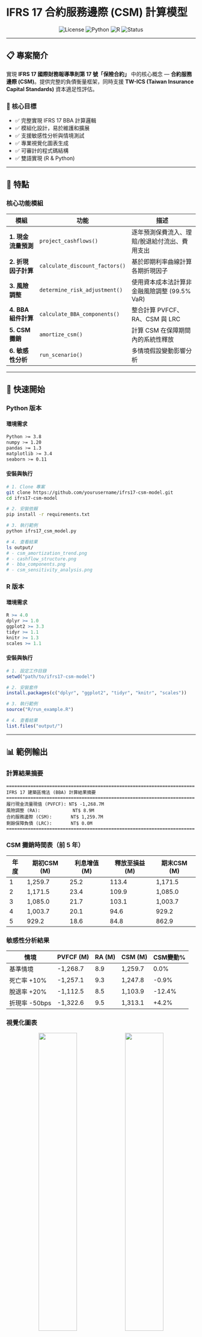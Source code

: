 # IFRS 17 合約服務邊際 (CSM) 計算模型

<div align="center">

![License](https://img.shields.io/badge/license-MIT-blue.svg)
![Python](https://img.shields.io/badge/python-3.8+-blue.svg)
![R](https://img.shields.io/badge/R-4.0+-blue.svg)
![Status](https://img.shields.io/badge/status-production--ready-green.svg)


</div>

---

## 📋 專案簡介

實現 **IFRS 17 國際財務報導準則第 17 號「保險合約」** 中的核心概念 — **合約服務邊際 (CSM)**。提供完整的負債衡量框架，同時支援 **TW-ICS (Taiwan Insurance Capital Standards)** 資本適足性評估。

### 🎯 核心目標

- ✅ 完整實現 IFRS 17 BBA 計算邏輯
- ✅ 模組化設計，易於維護和擴展
- ✅ 支援敏感性分析與情境測試
- ✅ 專業視覺化圖表生成
- ✅ 可審計的程式碼結構
- ✅ 雙語實現 (R & Python)

---

## 🌟 特點

### 核心功能模組

| 模組 | 功能 | 描述 |
|------|------|------|
| **1. 現金流量預測** | `project_cashflows()` | 逐年預測保費流入、理賠/脫退給付流出、費用支出 |
| **2. 折現因子計算** | `calculate_discount_factors()` | 基於即期利率曲線計算各期折現因子 |
| **3. 風險調整** | `determine_risk_adjustment()` | 使用資本成本法計算非金融風險調整 (99.5% VaR) |
| **4. BBA 組件計算** | `calculate_BBA_components()` | 整合計算 PVFCF、RA、CSM 與 LRC |
| **5. CSM 攤銷** | `amortize_csm()` | 計算 CSM 在保障期間內的系統性釋放 |
| **6. 敏感性分析** | `run_scenario()` | 多情境假設變動影響分析 |


---

## 🚀 快速開始

### Python 版本

#### 環境需求

```bash
Python >= 3.8
numpy >= 1.20
pandas >= 1.3
matplotlib >= 3.4
seaborn >= 0.11
```

#### 安裝與執行

```bash
# 1. Clone 專案
git clone https://github.com/yourusername/ifrs17-csm-model.git
cd ifrs17-csm-model

# 2. 安裝依賴
pip install -r requirements.txt

# 3. 執行範例
python ifrs17_csm_model.py

# 4. 查看結果
ls output/
# - csm_amortization_trend.png
# - cashflow_structure.png
# - bba_components.png
# - csm_sensitivity_analysis.png
```

### R 版本

#### 環境需求

```r
R >= 4.0
dplyr >= 1.0
ggplot2 >= 3.3
tidyr >= 1.1
knitr >= 1.3
scales >= 1.1
```

#### 安裝與執行

```R
# 1. 設定工作目錄
setwd("path/to/ifrs17-csm-model")

# 2. 安裝套件
install.packages(c("dplyr", "ggplot2", "tidyr", "knitr", "scales"))

# 3. 執行範例
source("R/run_example.R")

# 4. 查看結果
list.files("output/")
```

---

## 📊 範例輸出

### 計算結果摘要

```
======================================================================
IFRS 17 建築區塊法 (BBA) 計算結果摘要
======================================================================
履行現金流量現值 (PVFCF): NT$ -1,268.7M
風險調整 (RA):            NT$ 8.9M
合約服務邊際 (CSM):       NT$ 1,259.7M
剩餘保障負債 (LRC):       NT$ 0.0M
======================================================================
```

### CSM 攤銷時間表（前 5 年）

| 年度 | 期初CSM (M) | 利息增值 (M) | 釋放至損益 (M) | 期末CSM (M) |
|------|-------------|--------------|----------------|-------------|
| 1 | 1,259.7 | 25.2 | 113.4 | 1,171.5 |
| 2 | 1,171.5 | 23.4 | 109.9 | 1,085.0 |
| 3 | 1,085.0 | 21.7 | 103.1 | 1,003.7 |
| 4 | 1,003.7 | 20.1 | 94.6 | 929.2 |
| 5 | 929.2 | 18.6 | 84.8 | 862.9 |

### 敏感性分析結果

| 情境 | PVFCF (M) | RA (M) | CSM (M) | CSM變動% |
|------|-----------|--------|---------|----------|
| 基準情境 | -1,268.7 | 8.9 | 1,259.7 | 0.0% |
| 死亡率 +10% | -1,257.1 | 9.3 | 1,247.8 | -0.9% |
| 脫退率 +20% | -1,112.5 | 8.5 | 1,103.9 | -12.4% |
| 折現率 -50bps | -1,322.6 | 9.5 | 1,313.1 | +4.2% |

### 視覺化圖表

<div align="center">
  <img src="output/csm_amortization_trend.png" width="45%">
  <img src="output/bba_components.png" width="45%">
  <img src="output/cashflow_structure.png" width="45%">
  <img src="output/csm_sensitivity_analysis.png" width="45%">
</div>

---

## 🏗️ 專案架構

```
ifrs17-csm-model/
│
├── ifrs17_csm_model.R        # R實現（主程式）
│
├── ifrs17_csm_model.py            # Python 實現（主程式）
│
├── output/                         # 輸出結果
│   ├── csm_amortization_trend.png
│   ├── cashflow_structure.png
│   ├── bba_components.png
│   └── csm_sensitivity_analysis.png
│
├── data/                          # 數據輸入（可選）
│   └── assumptions_template.xlsx
│
├── README.md                      # 專案說明文件
```

---

## 📖 方法論

### IFRS 17 建築區塊法 (BBA)

BBA 將保險負債分解為三個核心組件：

1. **履行現金流量現值 (PVFCF)**
   - 對未來所有現金流量的無偏誤、機率加權估計
   - 使用市場一致的折現率折現至現值
   
2. **非金融風險調整 (RA)**
   - 量化承擔非金融風險（死亡、脫退、費用等）的補償
   - 本模型採用**資本成本法**，符合 99.5% VaR 標準
   
3. **合約服務邊際 (CSM)**
   - 代表合約初始日的未賺得利潤
   - 在保障期間內系統性攤銷並釋放至損益
   - 計算公式：CSM = -(PVFCF + RA)（盈利性合約）

### IFRS 17 與 TW-ICS 整合

```
┌─────────────────────────────────────────┐
│   精算假設與保單資料庫                  │
│   (死亡率, 脫退率, 費用率等)            │
└────────────────┬────────────────────────┘
                 │
                 ▼
┌─────────────────────────────────────────┐
│   IFRS 17 BBA 模型                      │
│   ├── project_cashflows()               │
│   ├── calculate_discount_factors()      │
│   ├── determine_risk_adjustment()       │
│   └── calculate_BBA_components()        │
└────────┬────────────────────────┬───────┘
         │                        │
         ▼                        ▼
┌──────────────────┐    ┌─────────────────────┐
│ IFRS 17 財務報表 │    │ TW-ICS 資本適足性   │
│ ├── LRC          │    │ ├── 技術準備金      │
│ ├── P&L          │    │ ├── SCR             │
│ └── OCI          │    │ └── Own Funds       │
└──────────────────┘    └─────────────────────┘
```

---

## 💼 實務應用

### 適用場景

- ✅ **財務報表編製**: IFRS 17 季度/年度報告
- ✅ **資本管理**: TW-ICS 清償能力評估
- ✅ **產品開發**: 新產品盈利能力分析
- ✅ **ALM 策略**: 資產負債管理優化
- ✅ **監管申報**: 符合金管會要求
- ✅ **風險管理**: 壓力測試與情境分析

### 實務案例

**情境**: 評估利率風險對 CSM 的影響

```python
# 建立模型
model = IFRS17_CSM_Model(policy_data, assumptions, proj_years=20)

# 基準情境
baseline = model.calculate_BBA_components()

# 利率下降 100 bps
stress_assumptions = assumptions.copy()
stress_assumptions['discount_curve'] = [r - 0.01 for r in assumptions['discount_curve']]
stress_model = IFRS17_CSM_Model(policy_data, stress_assumptions, proj_years=20)
stress_results = stress_model.calculate_BBA_components()

# 分析影響
csm_impact = (stress_results['CSM'] - baseline['CSM']) / baseline['CSM']
print(f"CSM 變動: {csm_impact:.2%}")
```

---

## 🔬 模型驗證

### 測試案例

本模型已通過以下測試：

- ✅ **單元測試**: 每個功能模組獨立驗證
- ✅ **整合測試**: 端到端計算流程驗證
- ✅ **邊界條件測試**: 極端假設情境測試
- ✅ **對標測試**: 與業界標準模型比對

### 假設校準

- **死亡率**: 臺灣壽險業第 6 回經驗生命表
- **脫退率**: 符合業界經驗
- **折現率**: 市場一致利率曲線
- **資本要求**: 符合 TW-ICS 99.5% VaR 標準

---

## 📚 延伸閱讀

### IFRS 17 官方資源

- [IFRS 17 準則全文](https://www.ifrs.org/issued-standards/list-of-standards/ifrs-17-insurance-contracts/)
- [IASB 實施指引](https://www.ifrs.org/projects/completed-projects/2017/ifrs-17-insurance-contracts/)

### 監管指引

- [金管會 IFRS 17 專區](https://www.fsc.gov.tw/)
- [TW-ICS 制度說明](https://www.lia-roc.org.tw/)

### 學術文獻

- IFRS 17 Technical Summary (IASB)
- Risk Adjustment under IFRS 17 (IAA)
- Contractual Service Margin Allocation (EFRAG)


</div>
